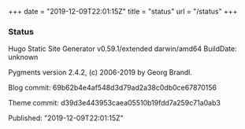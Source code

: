 +++
date = "2019-12-09T22:01:15Z"
title = "status"
url = "/status"
+++

### Status

Hugo Static Site Generator v0.59.1/extended darwin/amd64 BuildDate: unknown

Pygments version 2.4.2, (c) 2006-2019 by Georg Brandl.

Blog commit: 69b62b4e4af548d3d79ad2a38c0db0ce67870156

Theme commit: d39d3e443953caea05510b19fdd7a259c71a0ab3

Published: "2019-12-09T22:01:15Z"
